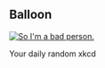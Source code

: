 ## Balloon
[![So I'm a bad person.](https://imgs.xkcd.com/comics/balloon.png)](https://xkcd.com/121/ "So I'm a bad person.")

Your daily random xkcd
